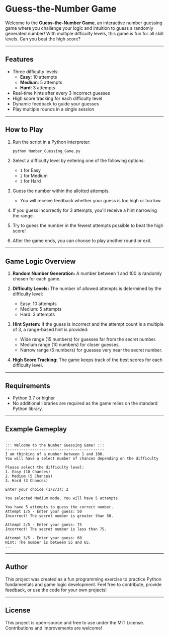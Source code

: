 # Guess-the-Number Game

Welcome to the **Guess-the-Number Game**, an interactive number guessing game where you challenge your logic and intuition to guess a randomly generated number! With multiple difficulty levels, this game is fun for all skill levels. Can you beat the high score?

---

## Features
- Three difficulty levels: 
  - **Easy**: 10 attempts
  - **Medium**: 5 attempts
  - **Hard**: 3 attempts
- Real-time hints after every 3 incorrect guesses
- High score tracking for each difficulty level
- Dynamic feedback to guide your guesses
- Play multiple rounds in a single session

---

## How to Play

1. Run the script in a Python interpreter:
   ```bash
   python Number_Guessing_Game.py
   ```

2. Select a difficulty level by entering one of the following options:
   - `1` for Easy
   - `2` for Medium
   - `3` for Hard

3. Guess the number within the allotted attempts.
   - You will receive feedback whether your guess is too high or too low.

4. If you guess incorrectly for 3 attempts, you'll receive a hint narrowing the range.

5. Try to guess the number in the fewest attempts possible to beat the high score!

6. After the game ends, you can choose to play another round or exit.

---

## Game Logic Overview

1. **Random Number Generation:** A number between 1 and 100 is randomly chosen for each game.

2. **Difficulty Levels:** The number of allowed attempts is determined by the difficulty level:
   - Easy: 10 attempts
   - Medium: 5 attempts
   - Hard: 3 attempts

3. **Hint System:** If the guess is incorrect and the attempt count is a multiple of 3, a range-based hint is provided:
   - Wide range (15 numbers) for guesses far from the secret number.
   - Medium range (10 numbers) for closer guesses.
   - Narrow range (5 numbers) for guesses very near the secret number.

4. **High Score Tracking:** The game keeps track of the best scores for each difficulty level.

---

## Requirements

- Python 3.7 or higher
- No additional libraries are required as the game relies on the standard Python library.

---

## Example Gameplay

```
--------------------------------------------
::: Welcome to the Number Guessing Game! :::
--------------------------------------------
I am thinking of a number between 1 and 100.
You will have a select number of chances depending on the difficulty

Please select the difficulty level:
1. Easy (10 Chances)
2. Medium (5 Chances)
3. Hard (3 Chances)

Enter your choice (1/2/3): 2

You selected Medium mode. You will have 5 attempts.

You have 5 attempts to guess the correct number.
Attempt 1/5 - Enter your guess: 50
Incorrect! The secret number is greater than 50.

Attempt 2/5 - Enter your guess: 75
Incorrect! The secret number is less than 75.

Attempt 3/5 - Enter your guess: 60
Hint: The number is between 55 and 65.
...
```

---

## Author

This project was created as a fun programming exercise to practice Python fundamentals and game logic development. Feel free to contribute, provide feedback, or use the code for your own projects!

---

## License

This project is open-source and free to use under the MIT License. Contributions and improvements are welcome!

